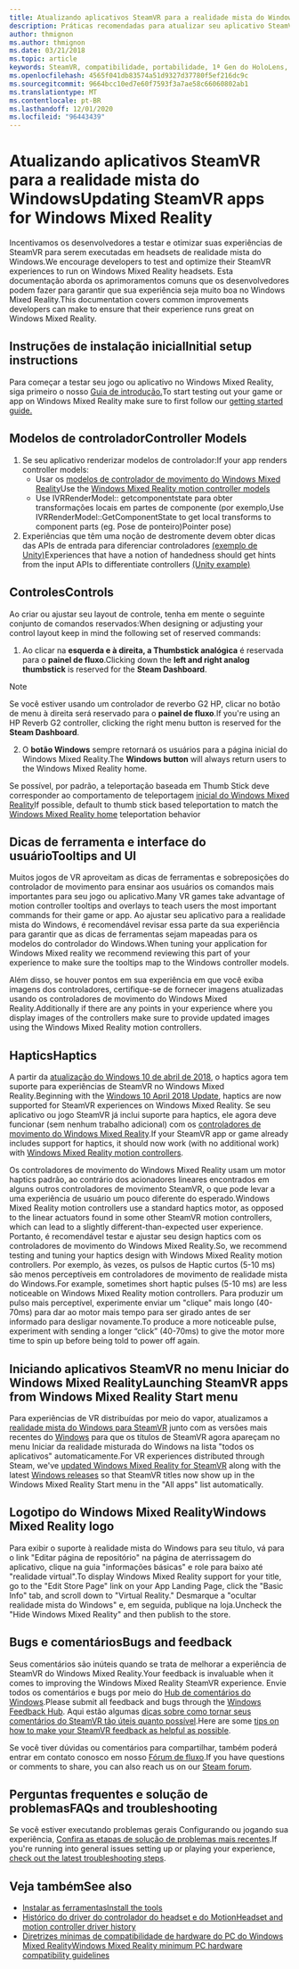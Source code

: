 ```yaml
---
title: Atualizando aplicativos SteamVR para a realidade mista do Windows
description: Práticas recomendadas para atualizar seu aplicativo SteamVR para maximizar o compatibilidade com headsets de realidade mista do Windows.
author: thmignon
ms.author: thmignon
ms.date: 03/21/2018
ms.topic: article
keywords: SteamVR, compatibilidade, portabilidade, 1ª Gen do HoloLens, headset de realidade misturada, headset da realidade do Windows, fone de ouvido, migração, Windows 10, fluxo, controladores de movimento, haptics
ms.openlocfilehash: 4565f041db83574a51d9327d37780f5ef216dc9c
ms.sourcegitcommit: 9664bcc10ed7e60f7593f3a7ae58c66060802ab1
ms.translationtype: MT
ms.contentlocale: pt-BR
ms.lasthandoff: 12/01/2020
ms.locfileid: "96443439"
---
```

# <a name="updating-steamvr-apps-for-windows-mixed-reality"></a><span data-ttu-id="88266-104">Atualizando aplicativos SteamVR para a realidade mista do Windows</span><span class="sxs-lookup"><span data-stu-id="88266-104">Updating SteamVR apps for Windows Mixed Reality</span></span>
<span data-ttu-id="88266-105">Incentivamos os desenvolvedores a testar e otimizar suas experiências de SteamVR para serem executadas em headsets de realidade mista do Windows.</span><span class="sxs-lookup"><span data-stu-id="88266-105">We encourage developers to test and optimize their SteamVR experiences to run on Windows Mixed Reality headsets.</span></span> <span data-ttu-id="88266-106">Esta documentação aborda os aprimoramentos comuns que os desenvolvedores podem fazer para garantir que sua experiência seja muito boa no Windows Mixed Reality.</span><span class="sxs-lookup"><span data-stu-id="88266-106">This documentation covers common improvements developers can make to ensure that their experience runs great on Windows Mixed Reality.</span></span>

## <a name="initial-setup-instructions"></a><span data-ttu-id="88266-107">Instruções de instalação inicial</span><span class="sxs-lookup"><span data-stu-id="88266-107">Initial setup instructions</span></span>

<span data-ttu-id="88266-108">Para começar a testar seu jogo ou aplicativo no Windows Mixed Reality, siga primeiro o nosso [Guia de introdução.](https://aka.ms/WindowsMixedRealitySteamVR)</span><span class="sxs-lookup"><span data-stu-id="88266-108">To start testing out your game or app on Windows Mixed Reality make sure to first follow our [getting started guide.](https://aka.ms/WindowsMixedRealitySteamVR)</span></span>

## <a name="controller-models"></a><span data-ttu-id="88266-109">Modelos de controlador</span><span class="sxs-lookup"><span data-stu-id="88266-109">Controller Models</span></span>
1. <span data-ttu-id="88266-110">Se seu aplicativo renderizar modelos de controlador:</span><span class="sxs-lookup"><span data-stu-id="88266-110">If your app renders controller models:</span></span>
    * <span data-ttu-id="88266-111">Usar os [modelos de controlador de movimento do Windows Mixed Reality](../../design/motion-controllers.md#rendering-the-motion-controller-model)</span><span class="sxs-lookup"><span data-stu-id="88266-111">Use the [Windows Mixed Reality motion controller models](../../design/motion-controllers.md#rendering-the-motion-controller-model)</span></span>
    * <span data-ttu-id="88266-112">Use IVRRenderModel:: getcomponentstate para obter transformações locais em partes de componente (por exemplo,</span><span class="sxs-lookup"><span data-stu-id="88266-112">Use IVRRenderModel::GetComponentState to get local transforms to component parts (eg.</span></span> <span data-ttu-id="88266-113">Pose de ponteiro)</span><span class="sxs-lookup"><span data-stu-id="88266-113">Pointer pose)</span></span>
2. <span data-ttu-id="88266-114">Experiências que têm uma noção de destromente devem obter dicas das APIs de entrada para diferenciar controladores [(exemplo de Unity)](../unity/gestures-and-motion-controllers-in-unity.md#unity-buttonaxis-mapping-table)</span><span class="sxs-lookup"><span data-stu-id="88266-114">Experiences that have a notion of handedness should get hints from the input APIs to differentiate controllers [(Unity example)](../unity/gestures-and-motion-controllers-in-unity.md#unity-buttonaxis-mapping-table)</span></span>

## <a name="controls"></a><span data-ttu-id="88266-115">Controles</span><span class="sxs-lookup"><span data-stu-id="88266-115">Controls</span></span>

<span data-ttu-id="88266-116">Ao criar ou ajustar seu layout de controle, tenha em mente o seguinte conjunto de comandos reservados:</span><span class="sxs-lookup"><span data-stu-id="88266-116">When designing or adjusting your control layout keep in mind the following set of reserved commands:</span></span>
1. <span data-ttu-id="88266-117">Ao clicar na **esquerda e à direita, a Thumbstick analógica** é reservada para o **painel de fluxo**.</span><span class="sxs-lookup"><span data-stu-id="88266-117">Clicking down the **left and right analog thumbstick** is reserved for the **Steam Dashboard**.</span></span>

> [!NOTE]
> <span data-ttu-id="88266-118">Se você estiver usando um controlador de reverbo G2 HP, clicar no botão de menu à direita será reservado para o **painel de fluxo**.</span><span class="sxs-lookup"><span data-stu-id="88266-118">If you're using an HP Reverb G2 controller, clicking the right menu button is reserved for the **Steam Dashboard**.</span></span>

2. <span data-ttu-id="88266-119">O **botão Windows** sempre retornará os usuários para a página inicial do Windows Mixed Reality.</span><span class="sxs-lookup"><span data-stu-id="88266-119">The **Windows button** will always return users to the Windows Mixed Reality home.</span></span>

<span data-ttu-id="88266-120">Se possível, por padrão, a teleportação baseada em Thumb Stick deve corresponder ao comportamento de teleportagem [inicial do Windows Mixed Reality](../../discover/navigating-the-windows-mixed-reality-home.md#getting-around-your-home)</span><span class="sxs-lookup"><span data-stu-id="88266-120">If possible, default to thumb stick based teleportation to match the [Windows Mixed Reality home](../../discover/navigating-the-windows-mixed-reality-home.md#getting-around-your-home) teleportation behavior</span></span>

## <a name="tooltips-and-ui"></a><span data-ttu-id="88266-121">Dicas de ferramenta e interface do usuário</span><span class="sxs-lookup"><span data-stu-id="88266-121">Tooltips and UI</span></span>

<span data-ttu-id="88266-122">Muitos jogos de VR aproveitam as dicas de ferramentas e sobreposições do controlador de movimento para ensinar aos usuários os comandos mais importantes para seu jogo ou aplicativo.</span><span class="sxs-lookup"><span data-stu-id="88266-122">Many VR games take advantage of motion controller tooltips and overlays to teach users the most important commands for their game or app.</span></span> <span data-ttu-id="88266-123">Ao ajustar seu aplicativo para a realidade mista do Windows, é recomendável revisar essa parte da sua experiência para garantir que as dicas de ferramentas sejam mapeadas para os modelos do controlador do Windows.</span><span class="sxs-lookup"><span data-stu-id="88266-123">When tuning your application for Windows Mixed reality we recommend reviewing this part of your experience to make sure the tooltips map to the Windows controller models.</span></span>

<span data-ttu-id="88266-124">Além disso, se houver pontos em sua experiência em que você exiba imagens dos controladores, certifique-se de fornecer imagens atualizadas usando os controladores de movimento do Windows Mixed Reality.</span><span class="sxs-lookup"><span data-stu-id="88266-124">Additionally if there are any points in your experience where you display images of the controllers make sure to provide updated images using the Windows Mixed Reality motion controllers.</span></span>

## <a name="haptics"></a><span data-ttu-id="88266-125">Haptics</span><span class="sxs-lookup"><span data-stu-id="88266-125">Haptics</span></span>

<span data-ttu-id="88266-126">A partir da [atualização do Windows 10 de abril de 2018](https://docs.microsoft.com/windows/mixed-reality/enthusiast-guide/release-notes-april-2018), o haptics agora tem suporte para experiências de SteamVR no Windows Mixed Reality.</span><span class="sxs-lookup"><span data-stu-id="88266-126">Beginning with the [Windows 10 April 2018 Update](https://docs.microsoft.com/windows/mixed-reality/enthusiast-guide/release-notes-april-2018), haptics are now supported for SteamVR experiences on Windows Mixed Reality.</span></span> <span data-ttu-id="88266-127">Se seu aplicativo ou jogo SteamVR já inclui suporte para haptics, ele agora deve funcionar (sem nenhum trabalho adicional) com os [controladores de movimento do Windows Mixed Reality](../../design/motion-controllers.md).</span><span class="sxs-lookup"><span data-stu-id="88266-127">If your SteamVR app or game already includes support for haptics, it should now work (with no additional work) with [Windows Mixed Reality motion controllers](../../design/motion-controllers.md).</span></span>

<span data-ttu-id="88266-128">Os controladores de movimento do Windows Mixed Reality usam um motor haptics padrão, ao contrário dos acionadores lineares encontrados em alguns outros controladores de movimento SteamVR, o que pode levar a uma experiência de usuário um pouco diferente do esperado.</span><span class="sxs-lookup"><span data-stu-id="88266-128">Windows Mixed Reality motion controllers use a standard haptics motor, as opposed to the linear actuators found in some other SteamVR motion controllers, which can lead to a slightly different-than-expected user experience.</span></span> <span data-ttu-id="88266-129">Portanto, é recomendável testar e ajustar seu design haptics com os controladores de movimento do Windows Mixed Reality.</span><span class="sxs-lookup"><span data-stu-id="88266-129">So, we recommend testing and tuning your haptics design with Windows Mixed Reality motion controllers.</span></span> <span data-ttu-id="88266-130">Por exemplo, às vezes, os pulsos de Haptic curtos (5-10 ms) são menos perceptíveis em controladores de movimento de realidade mista do Windows.</span><span class="sxs-lookup"><span data-stu-id="88266-130">For example, sometimes short haptic pulses (5-10 ms) are less noticeable on Windows Mixed Reality motion controllers.</span></span> <span data-ttu-id="88266-131">Para produzir um pulso mais perceptível, experimente enviar um "clique" mais longo (40-70ms) para dar ao motor mais tempo para ser girado antes de ser informado para desligar novamente.</span><span class="sxs-lookup"><span data-stu-id="88266-131">To produce a more noticeable pulse, experiment with sending a longer “click” (40-70ms) to give the motor more time to spin up before being told to power off again.</span></span>

## <a name="launching-steamvr-apps-from-windows-mixed-reality-start-menu"></a><span data-ttu-id="88266-132">Iniciando aplicativos SteamVR no menu Iniciar do Windows Mixed Reality</span><span class="sxs-lookup"><span data-stu-id="88266-132">Launching SteamVR apps from Windows Mixed Reality Start menu</span></span>

<span data-ttu-id="88266-133">Para experiências de VR distribuídas por meio do vapor, atualizamos a [realidade mista do Windows para SteamVR](https://steamcommunity.com/games/719950/announcements/detail/1687045485866139800) junto com as versões mais recentes do [Windows](https://insider.windows.com) para que os títulos de SteamVR agora apareçam no menu Iniciar da realidade misturada do Windows na lista "todos os aplicativos" automaticamente.</span><span class="sxs-lookup"><span data-stu-id="88266-133">For VR experiences distributed through Steam, we've [updated Windows Mixed Reality for SteamVR](https://steamcommunity.com/games/719950/announcements/detail/1687045485866139800) along with the latest [Windows releases](https://insider.windows.com) so that SteamVR titles now show up in the Windows Mixed Reality Start menu in the "All apps" list automatically.</span></span>

## <a name="windows-mixed-reality-logo"></a><span data-ttu-id="88266-134">Logotipo do Windows Mixed Reality</span><span class="sxs-lookup"><span data-stu-id="88266-134">Windows Mixed Reality logo</span></span>

<span data-ttu-id="88266-135">Para exibir o suporte à realidade mista do Windows para seu título, vá para o link "Editar página de repositório" na página de aterrissagem do aplicativo, clique na guia "informações básicas" e role para baixo até "realidade virtual".</span><span class="sxs-lookup"><span data-stu-id="88266-135">To display Windows Mixed Reality support for your title, go to the "Edit Store Page" link on your App Landing Page, click the "Basic Info" tab, and scroll down to "Virtual Reality."</span></span> <span data-ttu-id="88266-136">Desmarque a "ocultar realidade mista do Windows" e, em seguida, publique na loja.</span><span class="sxs-lookup"><span data-stu-id="88266-136">Uncheck the "Hide Windows Mixed Reality" and then publish to the store.</span></span>

## <a name="bugs-and-feedback"></a><span data-ttu-id="88266-137">Bugs e comentários</span><span class="sxs-lookup"><span data-stu-id="88266-137">Bugs and feedback</span></span>

<span data-ttu-id="88266-138">Seus comentários são inúteis quando se trata de melhorar a experiência de SteamVR do Windows Mixed Reality.</span><span class="sxs-lookup"><span data-stu-id="88266-138">Your feedback is invaluable when it comes to improving the Windows Mixed Reality SteamVR experience.</span></span> <span data-ttu-id="88266-139">Envie todos os comentários e bugs por meio do [Hub de comentários do Windows](https://docs.microsoft.com/windows/mixed-reality/enthusiast-guide/filing-feedback).</span><span class="sxs-lookup"><span data-stu-id="88266-139">Please submit all feedback and bugs through the [Windows Feedback Hub](https://docs.microsoft.com/windows/mixed-reality/enthusiast-guide/filing-feedback).</span></span> <span data-ttu-id="88266-140">Aqui estão algumas [dicas sobre como tornar seus comentários do SteamVR tão úteis quanto possível](https://docs.microsoft.com/windows/mixed-reality/enthusiast-guide/using-steamvr-with-windows-mixed-reality#sharing-feedback-on-steamvr).</span><span class="sxs-lookup"><span data-stu-id="88266-140">Here are some [tips on how to make your SteamVR feedback as helpful as possible](https://docs.microsoft.com/windows/mixed-reality/enthusiast-guide/using-steamvr-with-windows-mixed-reality#sharing-feedback-on-steamvr).</span></span>

<span data-ttu-id="88266-141">Se você tiver dúvidas ou comentários para compartilhar, também poderá entrar em contato conosco em nosso [Fórum de fluxo](https://steamcommunity.com/app/719950/discussions/).</span><span class="sxs-lookup"><span data-stu-id="88266-141">If you have questions or comments to share, you can also reach us on our [Steam forum](https://steamcommunity.com/app/719950/discussions/).</span></span>

## <a name="faqs-and-troubleshooting"></a><span data-ttu-id="88266-142">Perguntas frequentes e solução de problemas</span><span class="sxs-lookup"><span data-stu-id="88266-142">FAQs and troubleshooting</span></span>

<span data-ttu-id="88266-143">Se você estiver executando problemas gerais Configurando ou jogando sua experiência, [Confira as etapas de solução de problemas mais recentes](https://docs.microsoft.com/windows/mixed-reality/enthusiast-guide/troubleshooting-windows-mixed-reality#steamvr).</span><span class="sxs-lookup"><span data-stu-id="88266-143">If you're running into general issues setting up or playing your experience, [check out the latest troubleshooting steps](https://docs.microsoft.com/windows/mixed-reality/enthusiast-guide/troubleshooting-windows-mixed-reality#steamvr).</span></span>

## <a name="see-also"></a><span data-ttu-id="88266-144">Veja também</span><span class="sxs-lookup"><span data-stu-id="88266-144">See also</span></span>
* [<span data-ttu-id="88266-145">Instalar as ferramentas</span><span class="sxs-lookup"><span data-stu-id="88266-145">Install the tools</span></span>](../install-the-tools.md)
* [<span data-ttu-id="88266-146">Histórico do driver do controlador do headset e do Motion</span><span class="sxs-lookup"><span data-stu-id="88266-146">Headset and motion controller driver history</span></span>](https://docs.microsoft.com/windows/mixed-reality/enthusiast-guide/mixed-reality-software)
* [<span data-ttu-id="88266-147">Diretrizes mínimas de compatibilidade de hardware do PC do Windows Mixed Reality</span><span class="sxs-lookup"><span data-stu-id="88266-147">Windows Mixed Reality minimum PC hardware compatibility guidelines</span></span>](https://docs.microsoft.com/windows/mixed-reality/enthusiast-guide/windows-mixed-reality-minimum-pc-hardware-compatibility-guidelines)
